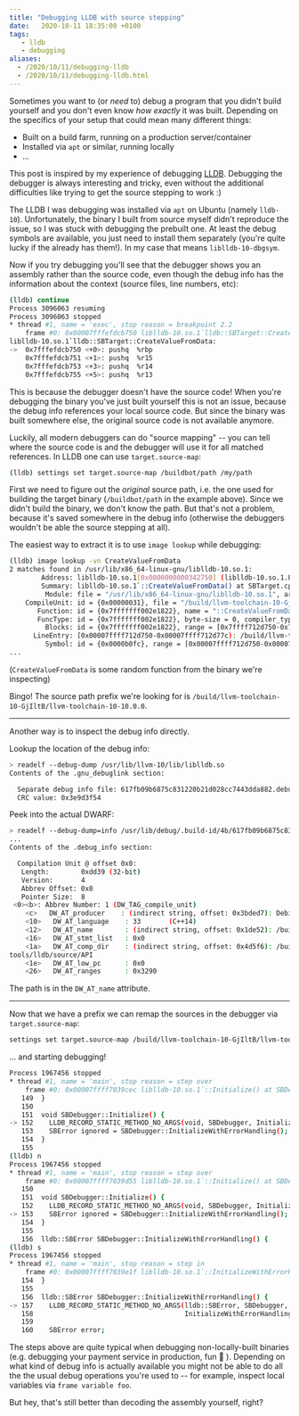```yaml
---
title: "Debugging LLDB with source stepping"
date:   2020-10-11 18:35:00 +0100
tags:
   - lldb
   - debugging
aliases:
  - /2020/10/11/debugging-lldb
  - /2020/10/11/debugging-lldb.html
---
```


Sometimes you want to (or _need_ to) debug a program that you didn't build yourself and you don't even know _how exactly_ it was built. Depending on the specifics of your setup that could mean many different things:

* Built on a build farm, running on a production server/container
* Installed via `apt` or similar, running locally
* ...

This post is inspired by my experience of debugging [LLDB](https://lldb.llvm.org/). Debugging the debugger is always interesting and tricky, even without the additional difficulties like trying to get the source stepping to work :)

The LLDB I was debugging was installed via `apt` on Ubuntu (namely `lldb-10`). Unfortunately, the binary I built from source myself didn't reproduce the issue, so I was stuck with debugging the prebuilt one. At least the debug symbols are available, you just need to install them separately (you're quite lucky if the already has them!). In my case that means `liblldb-10-dbgsym`.

Now if you try debugging you'll see that the debugger shows you an assembly rather than the source code, even though the debug info has the information about the context (source files, line numbers, etc):

```bash
(lldb) continue
Process 3096063 resuming
Process 3096063 stopped
* thread #1, name = 'exec', stop reason = breakpoint 2.2
    frame #0: 0x00007fffefdcb750 liblldb-10.so.1`lldb::SBTarget::CreateValueFromData(char const*, lldb::SBData, lldb::SBType)
liblldb-10.so.1`lldb::SBTarget::CreateValueFromData:
->  0x7fffefdcb750 <+0>: pushq  %rbp
    0x7fffefdcb751 <+1>: pushq  %r15
    0x7fffefdcb753 <+3>: pushq  %r14
    0x7fffefdcb755 <+5>: pushq  %r13
```

This is because the debugger doesn't have the source code! When you're debugging the binary you've just built yourself this is not an issue, because the debug info references your local source code. But since the binary was built somewhere else, the original source code is not available anymore.

Luckily, all modern debuggers can do "source mapping" -- you can tell where the source code is and the debugger will use it for all matched references. In LLDB one can use `target.source-map`:

```bash
(lldb) settings set target.source-map /buildbot/path /my/path
```

First we need to figure out the _original_ source path, i.e. the one used for building the target binary (`/buildbot/path` in the example above). Since we didn't build the binary, we don't know the path. But that's not a problem, because it's saved somewhere in the debug info (otherwise the debuggers wouldn't be able the source stepping at all).

The easiest way to extract it is to use `image lookup` while debugging:

```bash
(lldb) image lookup -vn CreateValueFromData
2 matches found in /usr/lib/x86_64-linux-gnu/liblldb-10.so.1:
        Address: liblldb-10.so.1[0x0000000000342750] (liblldb-10.so.1.PT_LOAD[0]..text + 1445344)
        Summary: liblldb-10.so.1`::CreateValueFromData() at SBTarget.cpp:1488
         Module: file = "/usr/lib/x86_64-linux-gnu/liblldb-10.so.1", arch = "x86_64"
    CompileUnit: id = {0x00000031}, file = "/build/llvm-toolchain-10-GjIltB/llvm-toolchain-10-10.0.0/lldb/source/API/SBTarget.cpp", language = "c++14"
       Function: id = {0x7fffffff002e1822}, name = "::CreateValueFromData()", range = [0x00007ffff712d750-0x00007ffff712db76)
       FuncType: id = {0x7fffffff002e1822}, byte-size = 0, compiler_type = "void (void)"
         Blocks: id = {0x7fffffff002e1822}, range = [0x7ffff712d750-0x7ffff712db76)
      LineEntry: [0x00007ffff712d750-0x00007ffff712d77c): /build/llvm-toolchain-10-GjIltB/llvm-toolchain-10-10.0.0/lldb/source/API/SBTarget.cpp:1488
         Symbol: id = {0x0000b0fc}, range = [0x00007ffff712d750-0x00007ffff712db76), name="lldb::SBTarget::CreateValueFromData(char const*, lldb::SBData, lldb::SBType)", mangled="_ZN4lldb8SBTarget19CreateValueFromDataEPKcNS_6SBDataENS_6SBTypeE"
...
```

(`CreateValueFromData` is some random function from the binary we're inspecting)

Bingo! The source path prefix we're looking for is `/build/llvm-toolchain-10-GjIltB/llvm-toolchain-10-10.0.0`.

---
Another way is to inspect the debug info directly.

Lookup the location of the debug info:

```bash
> readelf --debug-dump /usr/lib/llvm-10/lib/liblldb.so
Contents of the .gnu_debuglink section:

  Separate debug info file: 617fb09b6875c831220b21d028cc7443dda882.debug
  CRC value: 0x3e9d3f54
```

Peek into the actual DWARF:

```bash
> readelf --debug-dump=info /usr/lib/debug/.build-id/4b/617fb09b6875c831220b21d028cc7443dda882.debug
...
Contents of the .debug_info section:

  Compilation Unit @ offset 0x0:
   Length:        0xdd39 (32-bit)
   Version:       4
   Abbrev Offset: 0x0
   Pointer Size:  8
 <0><b>: Abbrev Number: 1 (DW_TAG_compile_unit)
    <c>   DW_AT_producer    : (indirect string, offset: 0x3bded7): Debian clang version 10.0.0-4
    <10>   DW_AT_language    : 33       (C++14)
    <12>   DW_AT_name        : (indirect string, offset: 0x1de52): /build/llvm-toolchain-10-GjIltB/llvm-toolchain-10-10.0.0/lldb/source/API/SBAddress.cpp
    <16>   DW_AT_stmt_list   : 0x0
    <1a>   DW_AT_comp_dir    : (indirect string, offset: 0x4d5f6): /build/llvm-toolchain-10-GjIltB/llvm-toolchain-10-10.0.0/build-llvm/tools/clang/stage2-bins/
tools/lldb/source/API
    <1e>   DW_AT_low_pc      : 0x0
    <26>   DW_AT_ranges      : 0x3290
```

The path is in the `DW_AT_name` attribute.

---

Now that we have a prefix we can remap the sources in the debugger via `target.source-map`:

```bash
settings set target.source-map /build/llvm-toolchain-10-GjIltB/llvm-toolchain-10-10.0.0/ /home/werat/src/llvm-project/
```

... and starting debugging!

```bash
Process 1967456 stopped
* thread #1, name = 'main', stop reason = step over
    frame #0: 0x00007ffff7039cec liblldb-10.so.1`::Initialize() at SBDebugger.cpp:152:3
   149  }
   150
   151  void SBDebugger::Initialize() {
-> 152    LLDB_RECORD_STATIC_METHOD_NO_ARGS(void, SBDebugger, Initialize);
   153    SBError ignored = SBDebugger::InitializeWithErrorHandling();
   154  }
   155
(lldb) n
Process 1967456 stopped
* thread #1, name = 'main', stop reason = step over
    frame #0: 0x00007ffff7039d55 liblldb-10.so.1`::Initialize() at SBDebugger.cpp:153:21
   150
   151  void SBDebugger::Initialize() {
   152    LLDB_RECORD_STATIC_METHOD_NO_ARGS(void, SBDebugger, Initialize);
-> 153    SBError ignored = SBDebugger::InitializeWithErrorHandling();
   154  }
   155
   156  lldb::SBError SBDebugger::InitializeWithErrorHandling() {
(lldb) s
Process 1967456 stopped
* thread #1, name = 'main', stop reason = step in
    frame #0: 0x00007ffff7039e1f liblldb-10.so.1`::InitializeWithErrorHandling() at SBDebugger.cpp:157
   154  }
   155
   156  lldb::SBError SBDebugger::InitializeWithErrorHandling() {
-> 157    LLDB_RECORD_STATIC_METHOD_NO_ARGS(lldb::SBError, SBDebugger,
   158                                      InitializeWithErrorHandling);
   159
   160    SBError error;
```

The steps above are quite typical when debugging non-locally-built binaries (e.g. debugging your payment service in production, fun 🤠 ). Depending on what kind of debug info is actually available you might not be able to do all the the usual debug operations you're used to -- for example, inspect local variables via `frame variable foo`.

But hey, that's still better than decoding the assembly yourself, right?
